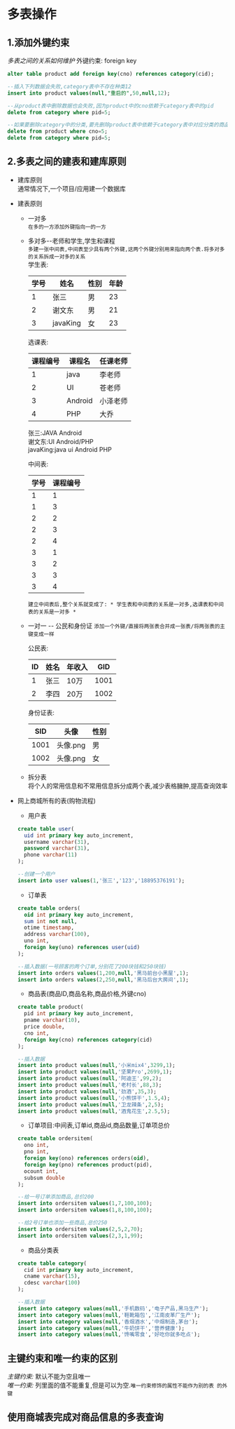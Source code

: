 # 多表操作

## 1.添加外键约束
*多表之间的关系如何维护*
外键约束: foreign key
```sql
alter table product add foreign key(cno) references category(cid);

--插入下列数据会失败,category表中不存在种类12
insert into product values(null,"重启的",50,null,12);

--从product表中删除数据也会失败,因为product中的cno依赖于category表中的pid
delete from category where pid=5;

--如果要删除category中的分类,要先删除product表中依赖于category表中对应分类的商品
delete from product where cno=5;
delete from category where pid=5;
```
  
## 2.多表之间的建表和建库原则
* 建库原则  
  通常情况下,一个项目/应用建一个数据库

* 建表原则  
  * 一对多  
  `在多的一方添加外键指向一的一方`
  * 多对多--老师和学生,学生和课程   
  `多建一张中间表,中间表至少具有两个外键,这两个外键分别用来指向两个表.将多对多的关系拆成一对多的关系`   
    学生表:  

    学号|姓名|性别|年龄|   
    |-|-|-|-|  
    |1|张三|男|23|
    |2|谢文东|男|21|
    |3|javaKing|女|23|

    选课表:

    |课程编号|课程名|任课老师|
    |-|-|-|
    |1|java|李老师|
    |2|UI|苍老师|
    |3|Android|小泽老师|
    |4|PHP|大乔|

    张三:JAVA Android  
    谢文东:UI Android/PHP  
    javaKing:java ui Android PHP  

    中间表:

    |学号|课程编号|
    |-|-|
    |1|1|
    |1|3|
    |2|2|
    |2|3|
    |2|4|
    |3|1|
    |3|2|
    |3|3|
    |3|4|

    `建立中间表后,整个关系就变成了: * 学生表和中间表的关系是一对多,选课表和中间表的关系是一对多 * `


  * 一对一  -- 公民和身份证
  `添加一个外键/直接将两张表合并成一张表/将两张表的主键变成一样`

    公民表:

    |ID|姓名|年收入|GID|
    |-|-|-|-|
    |1|张三|10万|1001|
    |2|李四|20万|1002|

    身份证表:

    |SID|头像|性别|
    |-|-|-|
    |1001|头像.png|男|
    |1002|头像.png|女|

  * 拆分表  
  将个人的常用信息和不常用信息拆分成两个表,减少表格臃肿,提高查询效率

* 网上商城所有的表(购物流程)
  * 用户表
  ```sql
  create table user(
    uid int primary key auto_increment,
    username varchar(31),
    password varchar(31),
    phone varchar(11)
  );

  --创建一个用户
  insert into user values(1,'张三','123','18895376191');
  ```
  * 订单表
  ```sql
  create table orders(
    oid int primary key auto_increment,
    sum int not null,
    otime timestamp,
    address varchar(100),
    uno int,
    foreign key(uno) references user(uid)
  );

  --插入数据(一号顾客的两个订单,分别花了200块钱和250块钱)
  insert into orders values(1,200,null,'黑马前台小黑屋',1);
  insert into orders values(2,250,null,'黑马后台大房间',1);
  ```

  * 商品表(商品ID,商品名称,商品价格,外键cno)
  ```sql
  create table product(
    pid int primary key auto_increment,
    pname varchar(10),
    price double,
    cno int,
    foreign key(cno) references category(cid)
  );

  --插入数据
  insert into product values(null,'小米mix4',3299,1);
  insert into product values(null,'坚果Pro',2699,1);
  insert into product values(null,'阿迪王',99,2);
  insert into product values(null,'老村长',88,3);
  insert into product values(null,'劲酒',35,3);
  insert into product values(null,'小熊饼干',1.5,4);
  insert into product values(null,'卫龙辣条',2,5);
  insert into product values(null,'酒鬼花生',2.5,5);
  ```

  * 订单项目:中间表,订单id,商品id,商品数量,订单项总价
  ```sql
  create table ordersitem(
    ono int,
    pno int,
    foreign key(ono) references orders(oid),
    foreign key(pno) references product(pid),
    ocount int,
    subsum double
  );

  --给一号订单添加商品,总价200
  insert into ordersitem values(1,7,100,100);
  insert into ordersitem values(1,8,100,100);

  --给2号订单也添加一些商品,总价250
  insert into ordersitem values(2,5,2,70);
  insert into ordersitem values(2,3,1,99);

  ```
  * 商品分类表
  ```sql
  create table category(
    cid int primary key auto_increment,
    cname varchar(15),
    cdesc varchar(100)
  );

  --插入数据
  insert into category values(null,'手机数码','电子产品,黑马生产');
  insert into category values(null,'鞋靴箱包','江南皮革厂生产');
  insert into category values(null,'香烟酒水','中烟制造,茅台');
  insert into category values(null,'牛奶饼干','营养健康');
  insert into category values(null,'馋嘴零食','好吃你就多吃点');
  ```

## 主键约束和唯一约束的区别
*主键约束:* 默认不能为空且唯一  
*唯一约束:* 列里面的值不能重复,但是可以为空.`唯一约束修饰的属性不能作为别的表 的外键`

## 使用商城表完成对商品信息的多表查询
